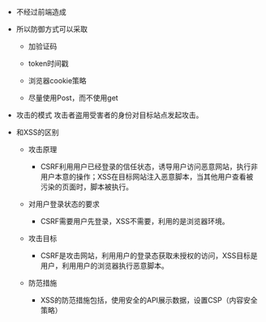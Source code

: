 - 不经过前端造成

- 所以防御方式可以采取

  - 加验证码

  - token时间戳

  - 浏览器cookie策略

  - 尽量使用Post，而不使用get

- 攻击的模式
  攻击者盗用受害者的身份对目标站点发起攻击。

- 和XSS的区别

  - 攻击原理
    - CSRF利用用户已经登录的信任状态，诱导用户访问恶意网站，执行非用户本意的操作；XSS在目标网站注入恶意脚本，当其他用户查看被污染的页面时，脚本被执行。

  - 对用户登录状态的要求
    - CSRF需要用户先登录，XSS不需要，利用的是浏览器环境。

  - 攻击目标
    - CSRF是攻击网站，利用用户的登录态获取未授权的访问，XSS目标是用户，利用用户的浏览器执行恶意脚本。

  - 防范措施
    - XSS的防范措施包括，使用安全的API展示数据，设置CSP（内容安全策略）